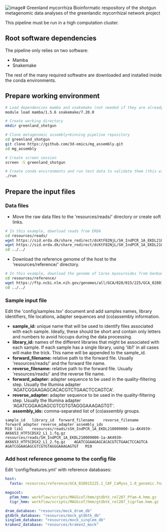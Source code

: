 ![image](https://github.com/alberdilab/greenland_mycorrhiza/assets/37664231/4ea4411a-e038-47ed-92c8-e8a70c456a26)# Greenland mycorrhiza
Bioinformatic respository of the shotgun metagenomic data analyses of the greenlandic mycorrhizal network project

This pipeline must be run in a high computation cluster.

## Root software dependencies
The pipeline only relies on two software:

- Mamba
- Snakemake

The rest of the many required softwatre are downloaded and installed inside the conda environments.

## Prepare working environment

```sh
# Load dependencies mamba and snakemake (not needed if they are already installed in root)
module load mamba/1.5.6 snakemake/7.20.0

# Create working directory
mkdir greenland_shotgun

# Clone metagenomic assembly+binning pipeline repository
cd greenland_shotgun
git clone https://github.com/3d-omics/mg_assembly.git
cd mg_assembly

# Create screen session 
screen -S greenland_shotgun

# Create conda environments and run test data to validate them (this will probably take 10-20 minutes)
./run
```

## Prepare the input files

### Data files
- Move the raw data files to the 'resources/reads/' directory or create soft links.

```sh
# In this example, download reads from ERDA
cd resources/reads/
wget https://sid.erda.dk/share_redirect/dcKtF82NjL/SH_IndPCR_1A_EKDL210009000-1a-AK4939-AK6653_HTF5CDSX2_L1_1.fq.gz
wget https://sid.erda.dk/share_redirect/dcKtF82NjL/SH_IndPCR_1A_EKDL210009000-1a-AK4939-AK6653_HTF5CDSX2_L1_2.fq.gz
cd ../../
```
  
- Download the reference genome of the host to the 'resources/reference/' directory.

```sh
# In this example, download the genome of Carex myosuroides from Genbank
cd resources/reference/
wget https://ftp.ncbi.nlm.nih.gov/genomes/all/GCA/028/015/225/GCA_028015225.1_CAF_CaMyos_1.0/GCA_028015225.1_CAF_CaMyos_1.0_genomic.fna.gz
cd ../../
```
### Sample input file
Edit the 'config/samples.tsv' document and add samples names, library identifiers, file locations, adapter sequences and (co)assembly information.

- **sample_id:** unique name that will be used to identify files associated with each sample. Ideally, these should be short and contain only letters and numbers to avoid hiccups during the data processing.
- **library_id:** names of the different libraries that might be associated with each sample. If each sample has a single library, using 'lib1' in all cases will make the trick. This name will be appended to the sample_id.
- **forward_filename:** relative path to the forward file. Usually 'resources/reads/' and the forward file name.
- **reverse_filename:** relative path to the forward file. Usually 'resources/reads/' and the reverse file name.
- **forward_adapter:** adapter sequence to be used in the quality-filtering step. Usually the Illumina adapter 'AGATCGGAAGAGCACACGTCTGAACTCCAGTCA'.
- **reverse_adapter:** adapter sequence to be used in the quality-filtering step. Usually the Illumina adapter 'AGATCGGAAGAGCGTCGTGTAGGGAAAGAGTGT'.
- **assembly_ids:** comma-separated list of (co)assembly groups.

```tsv
sample_id	library_id	forward_filename	reverse_filename	forward_adapter	reverse_adapter	assembly_ids
M10	lib1	resources/reads/sSH_IndPCR_1A_EKDL210009000-1a-AK4939-AK6653_HTF5CDSX2_L1_1.fq.gz	resources/reads/SH_IndPCR_1A_EKDL210009000-1a-AK4939-AK6653_HTF5CDSX2_L1_2.fq.gz	AGATCGGAAGAGCACACGTCTGAACTCCAGTCA	AGATCGGAAGAGCGTCGTGTAGGGAAAGAGTGT	M10
```

### Add host reference genome to the config file
Edit 'config/features.yml' with reference databases:

```yaml
host:
  fasta: resources/reference/GCA_028015225.1_CAF_CaMyos_1.0_genomic.fna.gz #this is the line that has been changed

magscot:
  pfam_hmm: workflow/scripts/MAGScoT/hmm/gtdbtk_rel207_Pfam-A.hmm.gz
  tigr_hmm: workflow/scripts/MAGScoT/hmm/gtdbtk_rel207_tigrfam.hmm.gz

dram_database: "resources/mock_dram_db"
gtdbtk_database: "resources/mock_gtdbtk_db"
singlem_database: "resources/mock_singlem_db"
kraken2_database: "resources/kraken2_mock"
```
